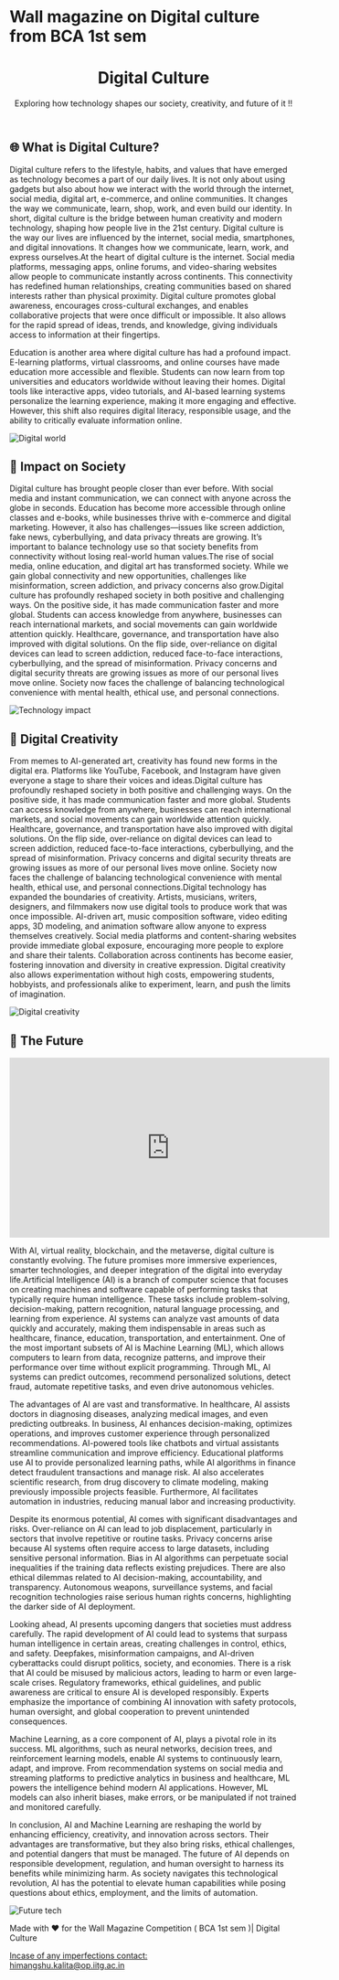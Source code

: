 # Wall magazine on Digital culture from BCA 1st sem
<!DOCTYPE html><html lang="en">
<head>
  <meta charset="UTF-8" />
<body>
  <header>
    <h1>Digital Culture</h1>
    <p>Exploring how technology shapes our society, creativity, and future of it !!</p>
  </header>  <section>
    <h2>🌐 What is Digital Culture?</h2>
    <p>
     Digital culture refers to the lifestyle, habits, and values that have emerged as technology becomes a part of our daily lives. It is not only about using gadgets but also about how we interact with the world through the internet, social media, digital art, e-commerce, and online communities. It changes the way we communicate, learn, shop, work, and even build our identity. In short, digital culture is the bridge between human creativity and modern technology, shaping how people live in the 21st century. Digital culture is the way our lives are influenced by the internet, social media, smartphones,
      and digital innovations. It changes how we communicate, learn, work, and express ourselves.At the heart of digital culture is the internet. Social media platforms, messaging apps, online forums, and video-sharing websites allow people to communicate instantly across continents. This connectivity has redefined human relationships, creating communities based on shared interests rather than physical proximity. Digital culture promotes global awareness, encourages cross-cultural exchanges, and enables collaborative projects that were once difficult or impossible. It also allows for the rapid spread of ideas, trends, and knowledge, giving individuals access to information at their fingertips.

Education is another area where digital culture has had a profound impact. E-learning platforms, virtual classrooms, and online courses have made education more accessible and flexible. Students can now learn from top universities and educators worldwide without leaving their homes. Digital tools like interactive apps, video tutorials, and AI-based learning systems personalize the learning experience, making it more engaging and effective. However, this shift also requires digital literacy, responsible usage, and the ability to critically evaluate information online.
    </p>
    <img src="https://images.unsplash.com/photo-1518770660439-4636190af475" alt="Digital world" />
  </section>  <section>
    <h2>📱 Impact on Society</h2>
    <p>
    Digital culture has brought people closer than ever before. With social media and instant communication, we can connect with anyone across the globe in seconds. Education has become more accessible through online classes and e-books, while businesses thrive with e-commerce and digital marketing. However, it also has challenges—issues like screen addiction, fake news, cyberbullying, and data privacy threats are growing. It’s important to balance technology use so that society benefits from connectivity without losing real-world human values.The rise of social media, online education, and digital art has transformed society. While we gain
      global connectivity and new opportunities, challenges like misinformation, screen addiction, and privacy
      concerns also grow.Digital culture has profoundly reshaped society in both positive and challenging ways. On the positive side, it has made communication faster and more global. Students can access knowledge from anywhere, businesses can reach international markets, and social movements can gain worldwide attention quickly. Healthcare, governance, and transportation have also improved with digital solutions. On the flip side, over-reliance on digital devices can lead to screen addiction, reduced face-to-face interactions, cyberbullying, and the spread of misinformation. Privacy concerns and digital security threats are growing issues as more of our personal lives move online. Society now faces the challenge of balancing technological convenience with mental health, ethical use, and personal connections.
    </p>
    <img src="https://images.unsplash.com/photo-1498050108023-c5249f4df085" alt="Technology impact" />
  </section>  <section>
    <h2>🎨 Digital Creativity</h2>
    <p>
      From memes to AI-generated art, creativity has found new forms in the digital era. Platforms like YouTube,
      Facebook, and Instagram have given everyone a stage to share their voices and ideas.Digital culture has profoundly reshaped society in both positive and challenging ways. On the positive side, it has made communication faster and more global. Students can access knowledge from anywhere, businesses can reach international markets, and social movements can gain worldwide attention quickly. Healthcare, governance, and transportation have also improved with digital solutions. On the flip side, over-reliance on digital devices can lead to screen addiction, reduced face-to-face interactions, cyberbullying, and the spread of misinformation. Privacy concerns and digital security threats are growing issues as more of our personal lives move online. Society now faces the challenge of balancing technological convenience with mental health, ethical use, and personal connections.Digital technology has expanded the boundaries of creativity. Artists, musicians, writers, designers, and filmmakers now use digital tools to produce work that was once impossible. AI-driven art, music composition software, video editing apps, 3D modeling, and animation software allow anyone to express themselves creatively. Social media platforms and content-sharing websites provide immediate global exposure, encouraging more people to explore and share their talents. Collaboration across continents has become easier, fostering innovation and diversity in creative expression. Digital creativity also allows experimentation without high costs, empowering students, hobbyists, and professionals alike to experiment, learn, and push the limits of imagination.
    </p>
    <img src="https://images.unsplash.com/photo-1504384308090-c894fdcc538d" alt="Digital creativity" />
  </section>  <section>
    <h2>🚀 The Future</h2>
  <iframe width="560" height="315" 
    src="https://www.youtube.com/embed/Fucnd9D35dg" 
    title="YouTube video player" 
    frameborder="0" 
    allow="accelerometer; autoplay; clipboard-write; encrypted-media; gyroscope; picture-in-picture" 
    allowfullscreen>
</iframe> 
  <p>
      With AI, virtual reality, blockchain, and the metaverse, digital culture is constantly evolving.
      The future promises more immersive experiences, smarter technologies, and deeper integration of the
      digital into everyday life.Artificial Intelligence (AI) is a branch of computer science that focuses on creating machines and software capable of performing tasks that typically require human intelligence. These tasks include problem-solving, decision-making, pattern recognition, natural language processing, and learning from experience. AI systems can analyze vast amounts of data quickly and accurately, making them indispensable in areas such as healthcare, finance, education, transportation, and entertainment. One of the most important subsets of AI is Machine Learning (ML), which allows computers to learn from data, recognize patterns, and improve their performance over time without explicit programming. Through ML, AI systems can predict outcomes, recommend personalized solutions, detect fraud, automate repetitive tasks, and even drive autonomous vehicles.

The advantages of AI are vast and transformative. In healthcare, AI assists doctors in diagnosing diseases, analyzing medical images, and even predicting outbreaks. In business, AI enhances decision-making, optimizes operations, and improves customer experience through personalized recommendations. AI-powered tools like chatbots and virtual assistants streamline communication and improve efficiency. Educational platforms use AI to provide personalized learning paths, while AI algorithms in finance detect fraudulent transactions and manage risk. AI also accelerates scientific research, from drug discovery to climate modeling, making previously impossible projects feasible. Furthermore, AI facilitates automation in industries, reducing manual labor and increasing productivity.

Despite its enormous potential, AI comes with significant disadvantages and risks. Over-reliance on AI can lead to job displacement, particularly in sectors that involve repetitive or routine tasks. Privacy concerns arise because AI systems often require access to large datasets, including sensitive personal information. Bias in AI algorithms can perpetuate social inequalities if the training data reflects existing prejudices. There are also ethical dilemmas related to AI decision-making, accountability, and transparency. Autonomous weapons, surveillance systems, and facial recognition technologies raise serious human rights concerns, highlighting the darker side of AI deployment.

Looking ahead, AI presents upcoming dangers that societies must address carefully. The rapid development of AI could lead to systems that surpass human intelligence in certain areas, creating challenges in control, ethics, and safety. Deepfakes, misinformation campaigns, and AI-driven cyberattacks could disrupt politics, society, and economies. There is a risk that AI could be misused by malicious actors, leading to harm or even large-scale crises. Regulatory frameworks, ethical guidelines, and public awareness are critical to ensure AI is developed responsibly. Experts emphasize the importance of combining AI innovation with safety protocols, human oversight, and global cooperation to prevent unintended consequences.

Machine Learning, as a core component of AI, plays a pivotal role in its success. ML algorithms, such as neural networks, decision trees, and reinforcement learning models, enable AI systems to continuously learn, adapt, and improve. From recommendation systems on social media and streaming platforms to predictive analytics in business and healthcare, ML powers the intelligence behind modern AI applications. However, ML models can also inherit biases, make errors, or be manipulated if not trained and monitored carefully.

In conclusion, AI and Machine Learning are reshaping the world by enhancing efficiency, creativity, and innovation across sectors. Their advantages are transformative, but they also bring risks, ethical challenges, and potential dangers that must be managed. The future of AI depends on responsible development, regulation, and human oversight to harness its benefits while minimizing harm. As society navigates this technological revolution, AI has the potential to elevate human capabilities while posing questions about ethics, employment, and the limits of automation.
    </p>
    <img src="https://images.unsplash.com/photo-1677442136019-21780ecad995" alt="Future tech" />
  </section>  <footer>
    <p>Made with ❤️ for the Wall Magazine Competition ( BCA 1st sem )| Digital Culture</p>
<a href="mailto:himangshu.kalita@op.iitg.ac.in"> Incase of any imperfections contact: <br>
  himangshu.kalita@op.iitg.ac.in</a> 
</footer>
</body>
</html>

